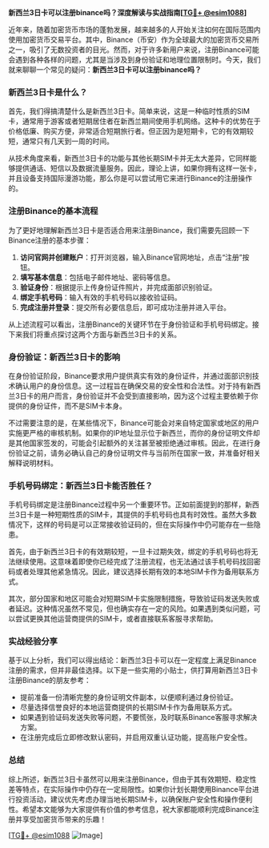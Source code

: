 **新西兰3日卡可以注册binance吗？深度解读与实战指南[[TG💪+ @esim1088](https://t.me/s/esim1088)]**

近年来，随着加密货币市场的蓬勃发展，越来越多的人开始关注如何在国际范围内使用加密货币交易平台。其中，Binance（币安）作为全球最大的加密货币交易所之一，吸引了无数投资者的目光。然而，对于许多新用户来说，注册Binance可能会遇到各种各样的问题，尤其是当涉及到身份验证和地理位置限制时。今天，我们就来聊聊一个常见的疑问：**新西兰3日卡可以注册binance吗？**

### 新西兰3日卡是什么？

首先，我们得搞清楚什么是新西兰3日卡。简单来说，这是一种临时性质的SIM卡，通常用于游客或者短期居住者在新西兰期间使用手机网络。这种卡的优势在于价格低廉、购买方便，非常适合短期旅行者。但正因为是短期卡，它的有效期较短，通常只有几天到一周的时间。

从技术角度来看，新西兰3日卡的功能与其他长期SIM卡并无太大差异，它同样能够提供通话、短信以及数据流量服务。因此，理论上讲，如果你拥有这样一张卡，并且设备支持国际漫游功能，那么你是可以尝试用它来进行Binance的注册操作的。

### 注册Binance的基本流程

为了更好地理解新西兰3日卡是否适合用来注册Binance，我们需要先回顾一下Binance注册的基本步骤：

1. **访问官网并创建账户**：打开浏览器，输入Binance官网地址，点击“注册”按钮。
2. **填写基本信息**：包括电子邮件地址、密码等信息。
3. **验证身份**：根据提示上传身份证件照片，并完成面部识别验证。
4. **绑定手机号码**：输入有效的手机号码以接收验证码。
5. **完成注册并登录**：提交所有必要信息后，即可成功注册并进入平台。

从上述流程可以看出，注册Binance的关键环节在于身份验证和手机号码绑定。接下来我们将重点探讨这两个方面与新西兰3日卡的关系。

### 身份验证：新西兰3日卡的影响

在身份验证阶段，Binance要求用户提供真实有效的身份证件，并通过面部识别技术确认用户的身份信息。这一过程旨在确保交易的安全性和合法性。对于持有新西兰3日卡的用户而言，身份验证并不会受到直接影响，因为这个过程主要依赖于你提供的身份证件，而不是SIM卡本身。

不过需要注意的是，在某些情况下，Binance可能会对来自特定国家或地区的用户实施更严格的审核机制。如果你的IP地址显示位于新西兰，而你的身份证明文件却是其他国家签发的，可能会引起额外的关注甚至被拒绝通过审核。因此，在进行身份验证之前，请务必确认自己的身份证明文件与当前所在国家一致，并准备好相关解释说明材料。

### 手机号码绑定：新西兰3日卡能否胜任？

手机号码绑定是注册Binance过程中另一个重要环节。正如前面提到的那样，新西兰3日卡是一种短期性质的SIM卡，其提供的手机号码也具有时效性。虽然大多数情况下，这样的号码是可以正常接收验证码的，但在实际操作中仍可能存在一些隐患。

首先，由于新西兰3日卡的有效期较短，一旦卡过期失效，绑定的手机号码也将无法继续使用。这意味着即使你已经完成了注册流程，也无法通过该手机号码找回密码或者处理其他紧急情况。因此，建议选择长期有效的本地SIM卡作为备用联系方式。

其次，部分国家和地区可能会对短期SIM卡实施限制措施，导致验证码发送失败或者延迟。这种情况虽然不常见，但也确实存在一定的风险。如果遇到类似问题，可以尝试更换其他运营商提供的SIM卡，或者直接联系客服寻求帮助。

### 实战经验分享

基于以上分析，我们可以得出结论：新西兰3日卡可以在一定程度上满足Binance注册的需求，但并非最佳选择。以下是一些实用的小贴士，供打算用新西兰3日卡注册Binance的朋友参考：

- 提前准备一份清晰完整的身份证明文件副本，以便顺利通过身份验证。
- 尽量选择信誉良好的本地运营商提供的长期SIM卡作为备用联系方式。
- 如果遇到验证码发送失败等问题，不要慌张，及时联系Binance客服寻求解决方案。
- 在注册完成后立即修改默认密码，并启用双重认证功能，提高账户安全性。

### 总结

综上所述，新西兰3日卡虽然可以用来注册Binance，但由于其有效期短、稳定性差等特点，在实际操作中仍存在一定局限性。如果你计划长期使用Binance平台进行投资活动，建议优先考虑办理当地长期SIM卡，以确保账户安全性和操作便利性。希望本文能够为大家提供有价值的参考信息，祝大家都能顺利完成Binance注册并享受加密货币带来的乐趣！

[[TG💪+ @esim1088](https://t.me/s/esim1088) ![Image](https://i.postimg.cc/4NQfJmqS/Snipaste-2025-05-13-00-14-12.png)]